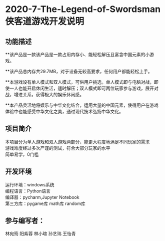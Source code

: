 # 2020-7-The-Legend-of-Swordsman侠客道游戏开发说明

## 功能描述
**该产品是一款该产品是一款占用内存小、能轻松解压且富含中国元素的小游戏。   

**该产品总内存共29.7MB，对于设备无较高要求，任何用户都能轻松上手。  

**本游戏设有单人模式和双人模式，可供用户挑选。单人模式即与电脑对战，即使一人也能开启休闲生活，适时解压；双人模式即可两位玩家参与游戏，展开对战，增进关系，获得极大的娱乐休闲感。  

**本产品灵活地将娱乐与中华文化结合，运用大量的中国元素，使得用户在游戏体验中也能感受中华文化之美，通过现代技术弘扬中华文化。  


## 项目简介
本项目分为单人游戏和双人游戏两部分，能更大程度地满足不同玩家的需求  
游戏难度经过多次严谨的测试，符合大部分玩家的水平  
简单易学，0门槛  

## 开发环境
运行环境：windows系统  
编程语言：Python语言  
编译器：pycharm,Jupyter Notebook  
第三方库：pygame库 math库 random库  

## 参与编写者：
林宛筠 阳紫蓉 林小瑄 孙艺玮 王怡青
